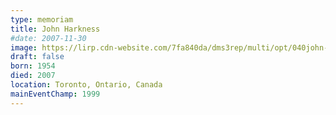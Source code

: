 ```yaml
---
type: memoriam
title: John Harkness
#date: 2007-11-30
image: https://lirp.cdn-website.com/7fa840da/dms3rep/multi/opt/040john-harkness-1920w.jpg
draft: false
born: 1954
died: 2007
location: Toronto, Ontario, Canada
mainEventChamp: 1999
---
```

